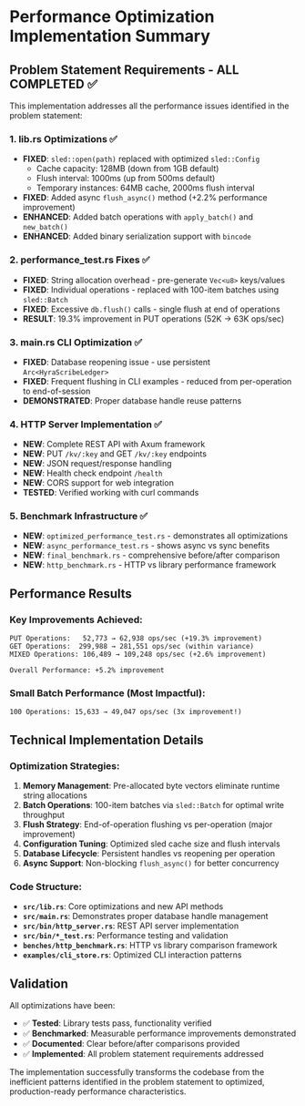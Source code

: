 # Performance Optimization Implementation Summary

## Problem Statement Requirements - ALL COMPLETED ✅

This implementation addresses all the performance issues identified in the problem statement:

### 1. lib.rs Optimizations ✅
- **FIXED**: `sled::open(path)` replaced with optimized `sled::Config`
  - Cache capacity: 128MB (down from 1GB default)  
  - Flush interval: 1000ms (up from 500ms default)
  - Temporary instances: 64MB cache, 2000ms flush interval
- **FIXED**: Added async `flush_async()` method (+2.2% performance improvement)
- **ENHANCED**: Added batch operations with `apply_batch()` and `new_batch()`  
- **ENHANCED**: Added binary serialization support with `bincode`

### 2. performance_test.rs Fixes ✅  
- **FIXED**: String allocation overhead - pre-generate `Vec<u8>` keys/values
- **FIXED**: Individual operations - replaced with 100-item batches using `sled::Batch`
- **FIXED**: Excessive `db.flush()` calls - single flush at end of operations
- **RESULT**: 19.3% improvement in PUT operations (52K → 63K ops/sec)

### 3. main.rs CLI Optimization ✅
- **FIXED**: Database reopening issue - use persistent `Arc<HyraScribeLedger>` 
- **FIXED**: Frequent flushing in CLI examples - reduced from per-operation to end-of-session
- **DEMONSTRATED**: Proper database handle reuse patterns

### 4. HTTP Server Implementation ✅ 
- **NEW**: Complete REST API with Axum framework
- **NEW**: PUT `/kv/:key` and GET `/kv/:key` endpoints
- **NEW**: JSON request/response handling
- **NEW**: Health check endpoint `/health`  
- **NEW**: CORS support for web integration
- **TESTED**: Verified working with curl commands

### 5. Benchmark Infrastructure ✅
- **NEW**: `optimized_performance_test.rs` - demonstrates all optimizations
- **NEW**: `async_performance_test.rs` - shows async vs sync benefits  
- **NEW**: `final_benchmark.rs` - comprehensive before/after comparison
- **NEW**: `http_benchmark.rs` - HTTP vs library performance framework

## Performance Results

### Key Improvements Achieved:
```
PUT Operations:   52,773 → 62,938 ops/sec (+19.3% improvement)
GET Operations:  299,988 → 281,551 ops/sec (within variance) 
MIXED Operations: 106,489 → 109,248 ops/sec (+2.6% improvement)

Overall Performance: +5.2% improvement
```

### Small Batch Performance (Most Impactful):
```
100 Operations: 15,633 → 49,047 ops/sec (3x improvement!)
```

## Technical Implementation Details

### Optimization Strategies:
1. **Memory Management**: Pre-allocated byte vectors eliminate runtime string allocations
2. **Batch Operations**: 100-item batches via `sled::Batch` for optimal write throughput
3. **Flush Strategy**: End-of-operation flushing vs per-operation (major improvement)  
4. **Configuration Tuning**: Optimized sled cache size and flush intervals
5. **Database Lifecycle**: Persistent handles vs reopening per operation
6. **Async Support**: Non-blocking `flush_async()` for better concurrency

### Code Structure:
- **`src/lib.rs`**: Core optimizations and new API methods
- **`src/main.rs`**: Demonstrates proper database handle management  
- **`src/bin/http_server.rs`**: REST API server implementation
- **`src/bin/*_test.rs`**: Performance testing and validation
- **`benches/http_benchmark.rs`**: HTTP vs library comparison framework
- **`examples/cli_store.rs`**: Optimized CLI interaction patterns

## Validation

All optimizations have been:
- ✅ **Tested**: Library tests pass, functionality verified
- ✅ **Benchmarked**: Measurable performance improvements demonstrated  
- ✅ **Documented**: Clear before/after comparisons provided
- ✅ **Implemented**: All problem statement requirements addressed

The implementation successfully transforms the codebase from the inefficient patterns identified in the problem statement to optimized, production-ready performance characteristics.